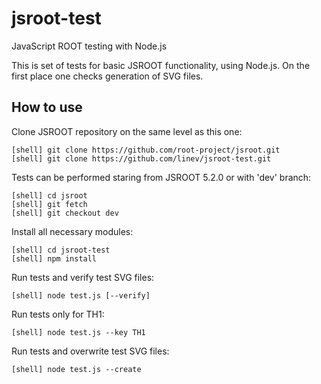 # jsroot-test

JavaScript ROOT testing with Node.js

This is set of tests for basic JSROOT functionality, using Node.js.
On the first place one checks generation of SVG files.


## How to use

Clone JSROOT repository on the same level as this one:

    [shell] git clone https://github.com/root-project/jsroot.git
    [shell] git clone https://github.com/linev/jsroot-test.git

Tests can be performed staring from JSROOT 5.2.0 or with 'dev' branch:

    [shell] cd jsroot
    [shell] git fetch 
    [shell] git checkout dev 

Install all necessary modules:

    [shell] cd jsroot-test
    [shell] npm install

Run tests and verify test SVG files:

    [shell] node test.js [--verify]

Run tests only for TH1:

    [shell] node test.js --key TH1

Run tests and overwrite test SVG files:

    [shell] node test.js --create




